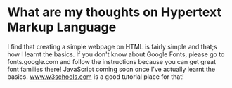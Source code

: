 # What are my thoughts on Hypertext Markup Language

I find that creating a simple webpage on HTML is fairly simple and that;s how I learnt the basics. If you don't know about Google Fonts, please go to fonts.google.com and follow the instructions because you can get great font families there! JavaScript coming soon once I've actually learnt the basics. www.w3schools.com is a good tutorial place for that!
